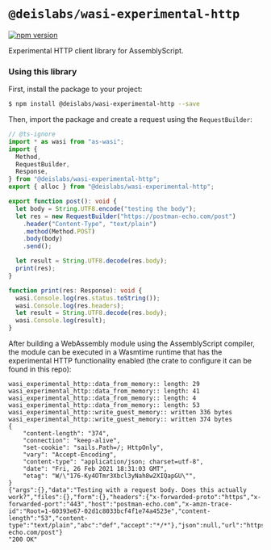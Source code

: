 # `@deislabs/wasi-experimental-http`

[![npm version](https://badge.fury.io/js/%40deislabs%2Fwasi-experimental-http.svg)](https://badge.fury.io/js/%40deislabs%2Fwasi-experimental-http)

Experimental HTTP client library for AssemblyScript.

### Using this library

First, install the package to your project:

```bash
$ npm install @deislabs/wasi-experimental-http --save
```

Then, import the package and create a request using the `RequestBuilder`:

```typescript
// @ts-ignore
import * as wasi from "as-wasi";
import {
  Method,
  RequestBuilder,
  Response,
} from "@deislabs/wasi-experimental-http";
export { alloc } from "@deislabs/wasi-experimental-http";

export function post(): void {
  let body = String.UTF8.encode("testing the body");
  let res = new RequestBuilder("https://postman-echo.com/post")
    .header("Content-Type", "text/plain")
    .method(Method.POST)
    .body(body)
    .send();

  let result = String.UTF8.decode(res.body);
  print(res);
}

function print(res: Response): void {
  wasi.Console.log(res.status.toString());
  wasi.Console.log(res.headers);
  let result = String.UTF8.decode(res.body);
  wasi.Console.log(result);
}
```

After building a WebAssembly module using the AssemblyScript compiler, the
module can be executed in a Wasmtime runtime that has the experimental HTTP
functionality enabled (the crate to configure it can be found in this repo):

```
wasi_experimental_http::data_from_memory:: length: 29
wasi_experimental_http::data_from_memory:: length: 41
wasi_experimental_http::data_from_memory:: length: 4
wasi_experimental_http::data_from_memory:: length: 53
wasi_experimental_http::write_guest_memory:: written 336 bytes
wasi_experimental_http::write_guest_memory:: written 374 bytes
{
    "content-length": "374",
    "connection": "keep-alive",
    "set-cookie": "sails.Path=/; HttpOnly",
    "vary": "Accept-Encoding",
    "content-type": "application/json; charset=utf-8",
    "date": "Fri, 26 Feb 2021 18:31:03 GMT",
    "etag": "W/\"176-Ky4OTmr3Xbcl3yNah8w2XIQapGU\"",
}
{"args":{},"data":"Testing with a request body. Does this actually work?","files":{},"form":{},"headers":{"x-forwarded-proto":"https","x-forwarded-port":"443","host":"postman-echo.com","x-amzn-trace-id":"Root=1-60393e67-02d1c8033bcf4f1e74a4523e","content-length":"53","content-type":"text/plain","abc":"def","accept":"*/*"},"json":null,"url":"https://postman-echo.com/post"}
"200 OK"
```
